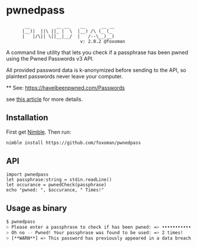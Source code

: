 # pwnedpass

           __          __ __    __      __ __
          |__)|  ||\ ||_ |  \  |__) /\ (_ (_
          |   |/\|| \||__|__/  |   /--\__)__)
                                v: 2.0.2 @foxoman

  A command line utility that lets you check if a passphrase has been
  pwned using the Pwned Passwords v3 API.

  All provided password data is k-anonymized before sending to the API,
  so plaintext passwords never leave your computer.

  ** See: https://haveibeenpwned.com/Passwords

see [this article](https://www.troyhunt.com/ive-just-launched-pwned-passwords-version-2/)
for more details.

## Installation

First get [Nimble](https://github.com/nim-lang/nimble). Then run:

```bash
nimble install https://github.com/foxoman/pwnedpass
```
## API
```
import pwnedpass
let passphrase:string = stdin.readLine()
let occurance = pwnedCheck(passphrase)
echo "pwned: ", $occurance, " Times!"
```

## Usage as binary

```bash
$ pwnedpass
> Please enter a passphrase to check if has been pwned: => •••••••••••
> Oh no -- Pwned! Your passphrase was found to be used: => 2 times!
> [**WARN**] => This password has previously appeared in a data breach and should never be used. If you've ever used it anywhere before, change it!
```
